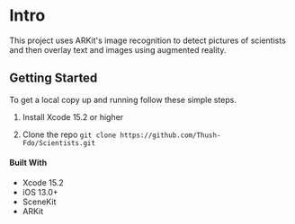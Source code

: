 # Intro
This project uses ARKit's image recognition to detect pictures of scientists and then overlay text and images using augmented reality. 

## Getting Started
To get a local copy up and running follow these simple steps.
1. Install Xcode 15.2 or higher

2. Clone the repo
`git clone https://github.com/Thush-Fdo/Scientists.git`


#### Built With
- Xcode 15.2
- iOS 13.0+
- SceneKit
- ARKit
